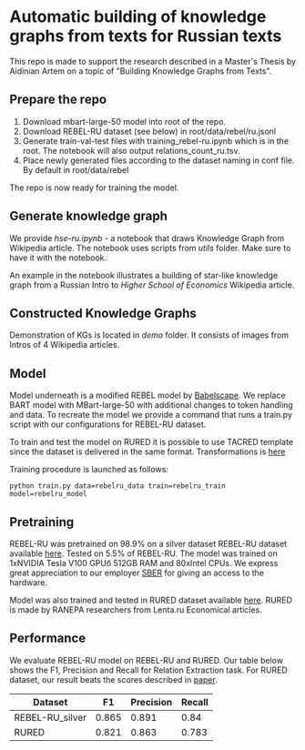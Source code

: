 # Automatic building of knowledge graphs from texts for Russian texts
This repo is made to support the research described in a Master's Thesis by Aidinian Artem on a topic of "Building Knowledge Graphs from Texts".

## Prepare the repo
1) Download mbart-large-50 model into root of the repo.
2) Download REBEL-RU dataset (see below) in root/data/rebel/ru.jsonl
3) Generate train-val-test files with training_rebel-ru.ipynb which is in the root. The notebook will also output relations_count_ru.tsv.
4) Place newly generated files according to the dataset naming in conf file. By default in root/data/rebel

The repo is now ready for training the model.

## Generate knowledge graph
We provide *hse-ru.ipynb* - a notebook that draws Knowledge Graph from Wikipedia article.
The notebook uses scripts from *utils* folder. Make sure to have it with the notebook.

An example in the notebook illustrates a building of star-like knowledge graph from a Russian Intro to *Higher School of Economics* Wikipedia article.

## Constructed Knowledge Graphs
Demonstration of KGs is located in *demo* folder. It consists of images from Intros of 4 Wikipedia articles.

## Model
Model underneath is a modified REBEL model by [Babelscape](https://github.com/Babelscape). We replace BART model with MBart-large-50 with additional changes to token handling and data. 
To recreate the model we provide a command that runs a train.py script with our configurations for REBEL-RU dataset.

To train and test the model on RURED it is possible to use TACRED template since the dataset is delivered in the same format. Transformations is [here](https://github.com/InstituteForIndustrialEconomics/rured/blob/master/convert_brat_to_tacred.py)

Training procedure is launched as follows:
```
python train.py data=rebelru_data train=rebelru_train model=rebelru_model
```

## Pretraining
REBEL-RU was pretrained on 98.9% on a silver dataset REBEL-RU dataset available [here](https://huggingface.co/datasets/InfroLab/REBEL-RU). Tested on 5.5% of REBEL-RU.
The model was trained on 1xNVIDIA Tesla V100 GPUб 512GB RAM and 80xIntel CPUs. We express great appreciation to our employer [SBER](https://sber.ru/) for giving an access to the hardware.

Model was also trained and tested in RURED dataset available [here](https://github.com/InstituteForIndustrialEconomics/rured). RURED is made by RANEPA researchers from Lenta.ru Economical articles.

## Performance
We evaluate REBEL-RU model on REBEL-RU and RURED. Our table below shows the F1, Precision and Recall for Relation Extraction task.
For RURED dataset, our result beats the scores described in [paper](https://www.dialog-21.ru/media/5093/gordeevdiplusetal-031.pdf).

| Dataset         | F1    | Precision | Recall |
|-----------------|-------|-----------|--------|
| REBEL-RU_silver | 0.865 | 0.891     | 0.84   |
| RURED           | 0.821 | 0.863     | 0.783  |
